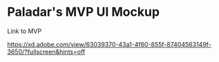 # Paladar's MVP UI Mockup

 Link to MVP

https://xd.adobe.com/view/63039370-43a1-4f60-855f-87404563149f-3650/?fullscreen&hints=off
